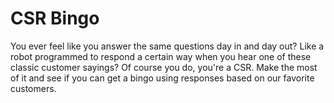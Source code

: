 # CSR Bingo
You ever feel like you answer the same questions day in and day out? Like a robot programmed to respond a certain way when you hear one of these classic customer sayings? Of course you do, you're a CSR. Make the most of it and see if you can get a bingo using responses based on our favorite customers. 
